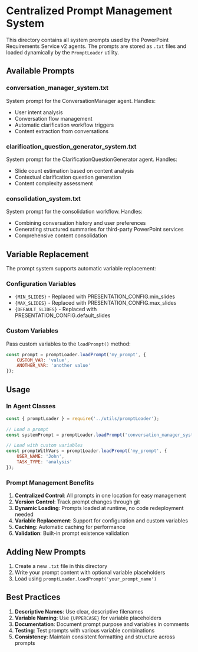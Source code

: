 # Centralized Prompt Management System

This directory contains all system prompts used by the PowerPoint Requirements Service v2 agents. The prompts are stored as `.txt` files and loaded dynamically by the `PromptLoader` utility.

## Available Prompts

### conversation_manager_system.txt
System prompt for the ConversationManager agent. Handles:
- User intent analysis
- Conversation flow management
- Automatic clarification workflow triggers
- Content extraction from conversations

### clarification_question_generator_system.txt
System prompt for the ClarificationQuestionGenerator agent. Handles:
- Slide count estimation based on content analysis
- Contextual clarification question generation
- Content complexity assessment

### consolidation_system.txt
System prompt for the consolidation workflow. Handles:
- Combining conversation history and user preferences
- Generating structured summaries for third-party PowerPoint services
- Comprehensive content consolidation

## Variable Replacement

The prompt system supports automatic variable replacement:

### Configuration Variables
- `{MIN_SLIDES}` - Replaced with PRESENTATION_CONFIG.min_slides
- `{MAX_SLIDES}` - Replaced with PRESENTATION_CONFIG.max_slides  
- `{DEFAULT_SLIDES}` - Replaced with PRESENTATION_CONFIG.default_slides

### Custom Variables
Pass custom variables to the `loadPrompt()` method:
```javascript
const prompt = promptLoader.loadPrompt('my_prompt', {
    CUSTOM_VAR: 'value',
    ANOTHER_VAR: 'another value'
});
```

## Usage

### In Agent Classes
```javascript
const { promptLoader } = require('../utils/promptLoader');

// Load a prompt
const systemPrompt = promptLoader.loadPrompt('conversation_manager_system');

// Load with custom variables
const promptWithVars = promptLoader.loadPrompt('my_prompt', {
    USER_NAME: 'John',
    TASK_TYPE: 'analysis'
});
```

### Prompt Management Benefits

1. **Centralized Control**: All prompts in one location for easy management
2. **Version Control**: Track prompt changes through git
3. **Dynamic Loading**: Prompts loaded at runtime, no code redeployment needed
4. **Variable Replacement**: Support for configuration and custom variables
5. **Caching**: Automatic caching for performance
6. **Validation**: Built-in prompt existence validation

## Adding New Prompts

1. Create a new `.txt` file in this directory
2. Write your prompt content with optional variable placeholders
3. Load using `promptLoader.loadPrompt('your_prompt_name')`

## Best Practices

1. **Descriptive Names**: Use clear, descriptive filenames
2. **Variable Naming**: Use `{UPPERCASE}` for variable placeholders
3. **Documentation**: Document prompt purpose and variables in comments
4. **Testing**: Test prompts with various variable combinations
5. **Consistency**: Maintain consistent formatting and structure across prompts